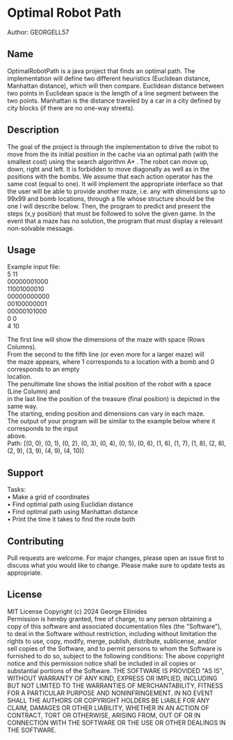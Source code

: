 # Optimal Robot Path
Author: GEORGELL57
## Name
OptimalRobotPath is a java project that finds an optimal path. The implementation will define two
different heuristics (Euclidean distance, Manhattan distance), which will then compare.
Euclidean distance between two points in Euclidean space is the length of a line segment between
the two points.
Manhattan is the distance traveled by a car in a city defined by city blocks (if there are no one-way
streets).
## Description
The goal of the project is through the implementation to drive the robot to move from the its initial
position in the cache via an optimal path (with the smallest cost) using the search algorithm A* . The
robot can move up, down, right and left. It is forbidden to move diagonally as well as in the positions
with the bombs. We assume that each action operator has the same cost (equal to one).
It will implement the appropriate interface so that the user will be able to provide another maze, i.e.
any with dimensions up to 99x99 and bomb locations, through a file whose structure should be the
one I will describe below. Then, the program to predict and present the steps (x,y position) that must
be followed to solve the given game. In the event that a maze has no solution, the program that must
display a relevant non-solvable message.
## Usage
Example input file:  
5 11  
00000001000  
11001000010  
00000000000  
00100000001  
00000101000  
0 0  
4 10  

The first line will show the dimensions of the maze with space (Rows Columns).  
From the second to the fifth line (or even more for a larger maze) will  
the maze appears, where 1 corresponds to a location with a bomb and 0 corresponds to an empty  
location.  
The penultimate line shows the initial position of the robot with a space (Line Column) and  
in the last line the position of the treasure (final position) is depicted in the same way.  
The starting, ending position and dimensions can vary in each maze.  
The output of your program will be similar to the example below where it corresponds to the input  
above.  
Path: [(0, 0), (0, 1), (0, 2), (0, 3), (0, 4), (0, 5), (0,
6), (1, 6), (1, 7), (1, 8), (2, 8), (2, 9), (3, 9), (4, 9), (4,
10)]
## Support
Tasks:  
• Make a grid of coordinates  
• Find optimal path using Euclidian distance  
• Find optimal path using Manhattan distance  
• Print the time it takes to find the route both  
## Contributing
Pull requests are welcome. For major changes, please open an issue first to discuss what you would
like to change.
Please make sure to update tests as appropriate.
## License
MIT License
Copyright (c) 2024 George Ellinides  
Permission is hereby granted, free of charge, to any person obtaining a copy
of this software and associated documentation files (the "Software"), to deal
in the Software without restriction, including without limitation the rights
to use, copy, modify, merge, publish, distribute, sublicense, and/or sell
copies of the Software, and to permit persons to whom the Software is
furnished to do so, subject to the following conditions:
The above copyright notice and this permission notice shall be included in all
copies or substantial portions of the Software.
THE SOFTWARE IS PROVIDED "AS IS", WITHOUT WARRANTY OF ANY KIND, EXPRESS OR
IMPLIED, INCLUDING BUT NOT LIMITED TO THE WARRANTIES OF MERCHANTABILITY,
FITNESS FOR A PARTICULAR PURPOSE AND NONINFRINGEMENT. IN NO EVENT SHALL THE
AUTHORS OR COPYRIGHT HOLDERS BE LIABLE FOR ANY CLAIM, DAMAGES OR OTHER
LIABILITY, WHETHER IN AN ACTION OF CONTRACT, TORT OR OTHERWISE, ARISING FROM,
OUT OF OR IN CONNECTION WITH THE SOFTWARE OR THE USE OR OTHER DEALINGS IN THE
SOFTWARE.
